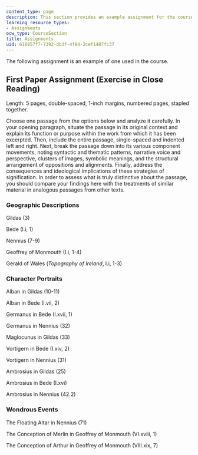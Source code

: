 ```yaml
---
content_type: page
description: This section provides an example assignment for the course.
learning_resource_types:
- Assignments
ocw_type: CourseSection
title: Assignments
uid: 616857f7-7392-db3f-4f84-2cef1487fc37
---
```


The following assignment is an example of one used in the course.

First Paper Assignment (Exercise in Close Reading)
--------------------------------------------------

Length: 5 pages, double-spaced, 1-inch margins, numbered pages, stapled together.

Choose one passage from the options below and analyze it carefully. In your opening paragraph, situate the passage in its original context and explain its function or purpose within the work from which it has been excerpted. Then, include the entire passage, single-spaced and indented left and right. Next, break the passage down into its various component movements, noting syntactic and thematic patterns, narrative voice and perspective, clusters of images, symbolic meanings, and the structural arrangement of oppositions and alignments. Finally, address the consequences and ideological implications of these strategies of signification. In order to assess what is truly distinctive about the passage, you should compare your findings here with the treatments of similar material in analogous passages from other texts.

### Geographic Descriptions

Gildas (3)

Bede (I.i, 1)

Nennius (7-9)

Geoffrey of Monmouth (I.i, 1-4)

Gerald of Wales (_Topography of Ireland_, I.i, 1-3)

### Character Portraits

Alban in Gildas (10-11)

Alban in Bede (I.vii, 2)

Germanus in Bede (I.xvii, 1)

Germanus in Nennius (32)

Maglocunus in Gildas (33)

Vortigern in Bede (I.xiv, 2)

Vortigern in Nennius (31)

Ambrosius in Gildas (25)

Ambrosius in Bede (I.xvi)

Ambrosius in Nennius (42.2)

### Wondrous Events

The Floating Altar in Nennius (71)

The Conception of Merlin in Geoffrey of Monmouth (VI.xviii, 1)

The Conception of Arthur in Geoffrey of Monmouth (VIII.xix, 7)